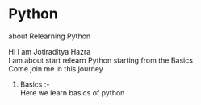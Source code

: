 # Python
about Relearning Python

Hi I am Jotiraditya Hazra <br>
I am about start relearn Python starting from the Basics <br>
Come join me in this journey 

1. Basics :- <br>
Here we learn basics of python 
